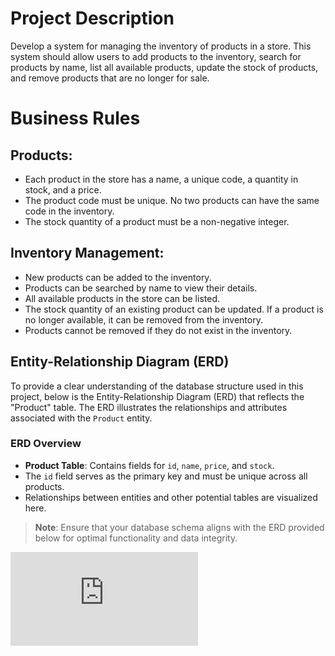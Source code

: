 # Project Description
Develop a system for managing the inventory of products in a store. This system should allow users to add products to the inventory, search for products by name, list all available products, update the stock of products, and remove products that are no longer for sale.

# Business Rules
## Products:
- Each product in the store has a name, a unique code, a quantity in stock, and a price.
- The product code must be unique. No two products can have the same code in the inventory.
- The stock quantity of a product must be a non-negative integer.
## Inventory Management:
- New products can be added to the inventory.
- Products can be searched by name to view their details.
- All available products in the store can be listed.
- The stock quantity of an existing product can be updated. If a product is no longer available, it can be removed from the inventory.
- Products cannot be removed if they do not exist in the inventory.

## Entity-Relationship Diagram (ERD)

To provide a clear understanding of the database structure used in this project, below is the Entity-Relationship Diagram (ERD) that reflects the "Product" table. The ERD illustrates the relationships and attributes associated with the `Product` entity.

### ERD Overview
- **Product Table**: Contains fields for `id`, `name`, `price`, and `stock`.
- The `id` field serves as the primary key and must be unique across all products.
- Relationships between entities and other potential tables are visualized here.

> **Note**: Ensure that your database schema aligns with the ERD provided below for optimal functionality and data integrity.

![ER Diagram](https://github.com/EijiDevs/basic-inventory-management-system/blob/main/docs/ER%20Basic%20Inventory%20Management%20System.pdf)

